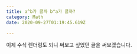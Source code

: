 ```yaml
---
title: a^b가 클까 b^a가 클까?
category: Math
date: 2020-09-27T01:19:45.619Z

---
```





이제 수식 렌더링도 되니 써보고 싶었던 글을 써보겠습니다.

